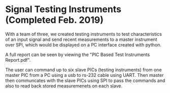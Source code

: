 # Signal Testing Instruments (Completed Feb. 2019)

With a team of three, we created testing instruments to test characteristics of an input signal and send recent measurements to a master instrument over SPI, which would be displayed on a PC interface created with python.

A full report can be seen by viewing the "PIC Based Test Instruments Report.pdf".

The user can command up to six slave PICs (testing instruments) from one master PIC from a PC using a usb to rs-232 cable using UART. Then master then communcates with the slave PICs using SPI to pass the commands and also to read back stored measuremenets on each slave.
